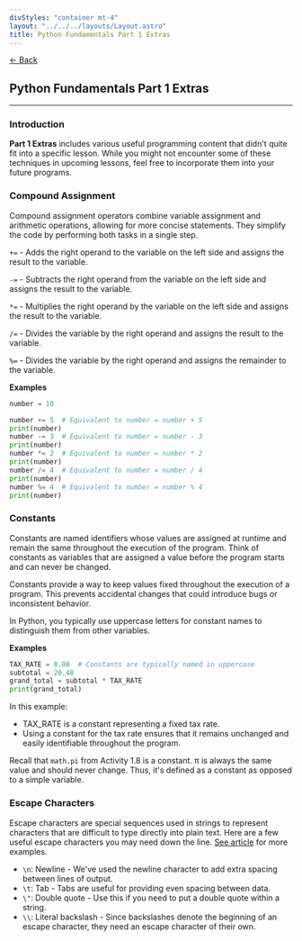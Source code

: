 ```yaml
---
divStyles: "container mt-4"
layout: "../../../layouts/Layout.astro"
title: Python Fundamentals Part 1 Extras
---
```


[← Back](/python-fundamentals/)

## Python Fundamentals Part 1 Extras

---

### Introduction

**Part 1 Extras** includes various useful programming content that didn't quite fit into a specific lesson. While you might not encounter some of these techniques in upcoming lessons, feel free to incorporate them into your future programs.

### Compound Assignment

Compound assignment operators combine variable assignment and arithmetic operations, allowing for more concise statements. They simplify the code by performing both tasks in a single step.

`+=` - Adds the right operand to the variable on the left side and assigns the result to the variable.

`-=` - Subtracts the right operand from the variable on the left side and assigns the result to the variable.

`*=` - Multiplies the right operand by the variable on the left side and assigns the result to the variable.

`/=` - Divides the variable by the right operand and assigns the result to the variable.

`%=` - Divides the variable by the right operand and assigns the remainder to the variable.

**Examples**

```python
number = 10

number += 5  # Equivalent to number = number + 5
print(number)
number -= 3  # Equivalent to number = number - 3
print(number)
number *= 2  # Equivalent to number = number * 2
print(number)
number /= 4  # Equivalent to number = number / 4
print(number)
number %= 4  # Equivalent to number = number % 4
print(number)

```

### Constants

Constants are named identifiers whose values are assigned at runtime and remain the same throughout the execution of the program. Think of constants as variables that are assigned a value before the program starts and can never be changed.

Constants provide a way to keep values fixed throughout the execution of a program. This prevents accidental changes that could introduce bugs or inconsistent behavior.

In Python, you typically use uppercase letters for constant names to distinguish them from other variables.

**Examples**

```python
TAX_RATE = 0.08  # Constants are typically named in uppercase
subtotal = 20.48
grand_total = subtotal * TAX_RATE
print(grand_total)

```

In this example:

- TAX_RATE is a constant representing a fixed tax rate.
- Using a constant for the tax rate ensures that it remains unchanged and easily identifiable throughout the program.

Recall that `math.pi` from Activity 1.8 is a constant. π is always the same value and should never change. Thus, it's defined as a constant as opposed to a simple variable.

### Escape Characters

Escape characters are special sequences used in strings to represent characters that are difficult to type directly into plain text. Here are a few useful escape characters you may need down the line. [See article](https://en.wikipedia.org/wiki/Escape_character) for more examples.

- `\n`: Newline - We've used the newline character to add extra spacing between lines of output.
- `\t`: Tab - Tabs are useful for providing even spacing between data.
- `\"`: Double quote - Use this if you need to put a double quote within a string.
- `\\`: Literal backslash - Since backslashes denote the beginning of an escape character, they need an escape character of their own.


